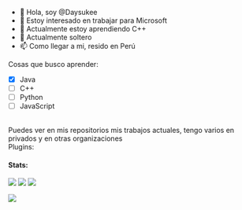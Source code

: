 - 👋 Hola, soy @Daysukee
- 👀 Estoy interesado en trabajar para Microsoft
- 🌱 Actualmente estoy aprendiendo C++
- 💞️ Actualmente soltero 
- 📫 Como llegar a mi, resido en Perú

Cosas que busco aprender:
- [x] Java
- [ ] C++
- [ ] Python
- [ ] JavaScript
<br>
Puedes ver en mis repositorios mis trabajos actuales, tengo varios en privados y en otras organizaciones<br>
Plugins:<br>

#### Stats:
![](https://github-profile-summary-cards.vercel.app/api/cards/profile-details?username=Daysukee&theme=github_dark)
![](https://github-profile-summary-cards.vercel.app/api/cards/stats?username=Daysukee&theme=github_dark)
![](https://github-profile-summary-cards.vercel.app/api/cards/repos-per-language?username=Daysukee&theme=github_dark)

<a href="https://github.com/Daysukee">
  <img align="center" src="https://github-readme-stats-anuraghazra1.vercel.app/api?username=daysukee&show_icons=true&include_all_commits=false&theme=radical&count_private=true%22%20alt=%22Daysukee%27s%20Github%20Estadísticas" />
</a>

<!---
Daysukee/Daysukee is a ✨ special ✨ repository because its `README.md` (this file) appears on your GitHub profile.
You can click the Preview link to take a look at your changes.
--->
